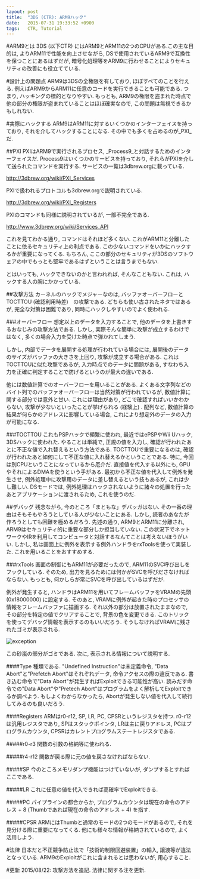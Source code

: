 ```yaml
---
layout: post
title:  "3DS (CTR): ARM9ハック"
date:   2015-07-31 19:33:52 +0900
tags:   CTR, Tutorial
---
```

#ARM9とは
3DS (以下CTR) にはARM9とARM11の2つのCPUがある.この主な目的は,
よりARM11で性能を向上させながら, DSで使用されているARM9で互換性を保つことにあるはずだが,
暗号化処理等をARM9に行わせることによりセキュリティの改善にも役立てている.

#設計上の問題点
ARM9は3DSの全権限を有しており, ほぼすべてのことを行える.
例えばARM9からARM11に任意のコードを実行できることも可能である. つまり, ハッキングの標的となりやすい.
もっとも, ARM9の権限を盗まれた時点で他の部分の権限が盗まれていることはほぼ確実なので,
この問題は無視できるかもしれない.

#実際にハックする
ARM9はARM11に対するいくつかのインターフェイスを持っており, それを介してハックすることになる.
その中でも多くを占めるのが_PXI_だ.

##PXI
PXIはARM9で実行されるプロセス, _Process9_と対話するためのインターフェイスだ.
Process9はいくつかのサービスを持っており, それらがPXIを介して送られたコマンドを実行する.
サービスの一覧は3dbrew.orgに載っている.

http://3dbrew.org/wiki/PXI_Services

PXIで扱われるプロトコルも3dbrew.orgで説明されている.

http://3dbrew.org/wiki/PXI_Registers

PXIのコマンドも同様に説明されているが, 一部不完全である.

http://www.3dbrew.org/wiki/Services_API

これを見てわかる通り, コマンドはそれほど多くない. これがARM11と分離したことに依るセキュリティ上の利点である.
この少ないコマンドをいかにハックするかが重要になってくる. もちろん,
ここの部分のセキュリティが3DSのソフトウェアの中でもっとも堅牢であるはずということは言うまでもない.

とはいっても, ハックできないのかと言われれば, そんなこともない. これは, ハックする人の腕にかかっている.

##攻撃方法
カーネルのハックでメジャーなのは, バッファオーバーフローとTOCTTOU (確認利用時差)　の攻撃である.
どちらも使い古されたネタではあるが, 完全な対策は困難であり, 同時にハックしやすいのでよく使われる.

###オーバーフロー
想定以上のデータを入力することで, 他のデータを上書きするおなじみの攻撃方法である. しかし,
実際そんな簡単に攻撃が成立するわけではなく, 多くの場合入力を受けた時点で弾かれてしまう.

しかし, 内部でデータを展開する処理が行われている場合には, 展開後のデータのサイズがバッファの大きさを上回り,
攻撃が成立する場合がある. これはTOCTTOUに似た攻撃であるが, 入力時点でのデータに問題がある,
すなわち入力を正確に判定することで防げるというのが最大の違いである.

他には数値計算でのオーバーフローを用いることがある.
よくある文字列などのバイト列でのバッファオーバーフローは当然対策が行われているが, 数値計算に関する部分では意外と甘い.
これには理由があり, どこで確認すればいいかわからない, 攻撃が少ないといったことが挙げられる (経験上) .
配列など, 数値計算の結果が何らかのアドレスに影響している場合, これにより想定外のデータの入力が可能になる.

###TOCTTOU
これもPSPハックで頻繁に使われ, 最近ではePSPやWii Uハック, 3DSハックに使われた.
やることは単純で, 正規の値を入力し, 確認が行われたあとに不正な値で入れ替えるという方法である.
TOCTTOUで重要になるのは, 確認が行われたあと如何にして不正な値に入れ替えるかということである.
特に, 今回は別CPUということになっているから厄介だ. 直接値を代入する以外にも,
GPUやそれによるDMAを使うという手がある. 最初から不正な値を代入して例外を発生させ,
例外処理中に攻撃用のデータに差し替えるという技もあるが, これは少し難しい.
DSモードでは, 例外処理はハックされないように諸々の処置を行ったあとアプリケーションに渡されるため,
これを使うのだ.

##デバッグ
残念ながら, 今のところ「まともな」デバッガはない.
その一番の理由はそもそもやろうとしている人が少ないことにある. しかし,
読者のあなたが作ろうとしても困難を極めるだろう. 先述の通り, ARM9とARM11に分離され,
ARM9はセキュリティ的に重要な部分しか担当していない.
この状況下でネットワークやIRを利用してコンピュータと対話するなんてことは考えないほうがいい.
しかし, 私は画面上に例外を表示する例外ハンドラをrxToolsを使って実装した.
これを用いることをおすすめする.

###rxTools
画面の制御にもARM11が必要だったので, ARM11のSVC呼び出しをフックしている.
そのため, 出力を見るためには何かがSVCを呼びださなければならない.
もっとも, 何かしらが常にSVCを呼び出しているはずだが.

例外が発生すると, ハンドラはARM11を用いてフレームバッファをVRAMの先頭 (0x18000000) に設定する.
そのあと, VRAMに例外が起きた時のプロセッサの情報をフレームバッファに描画する.
それ以外の部分は放置されたままなので, その部分を特定の値でクリアすることで,
背景の色を変更できる. このトリックを使ってデバッグ情報を表示するのもいいだろう.
そうしなければVRAMに残されたゴミが表示される.

![exception]({{site.baseurl}}/assets/2015-07-31-exception.jpg)

この砂嵐の部分がゴミである. 次に, 表示される情報について説明する.

####Type
種類である. "Undefined Instruction"は未定義命令,
"Data Abort"と"Prefetch Abort"はそれぞれデータ, 命令アクセスの際の違反である.
書き込む命令で"Data Abort"が発生すればExploitできる可能性が高い.
読みだす命令での"Data Abort"や"Pretech Abort"はプログラムをよく解析してExploitできるか調べよう.
もしよくわからなかったら, Abortが発生しない値を代入して続行してみるのも良いだろう.

####Registers
ARMはr0-r12, SP, LR, PC, CPSRというレジスタを持つ. r0-r12は汎用レジスタであり,
SPはスタックポインタ, LRは主に戻りアドレス, PCはプログラムカウンタ,
CPSRはカレントプログラムステートレジスタである.

#####r0-r3
関数の引数の格納等に使われる.

#####r4-r12
関数が戻る際に元の値を戻さなければならない.

#####SP
今のところメモリダンプ機能はつけていないが, ダンプするとすればここである.

#####LR
これに任意の値を代入できれば高確率でExploitできる.

#####PC
パイプラインの都合からか, プログラムカウンタは現在の命令のアドレス + 8
(Thumbであれば現在の命令のアドレス + 4) を指す.

#####CPSR
ARMにはThumbと通常のモードの2つのモードがあるので, それを見分ける際に重要になってくる.
他にも様々な情報が格納されているので, よく活用しよう.

#法律
日本だと不正競争防止法で「技術的制限回避装置」の輸入, 譲渡等が違法となっている.
ARM9のExploitがこれに含まれるとは思わないが, 用心すること.

#更新
2015/08/22: 攻撃方法を追記. 法律に関する注を更新.
